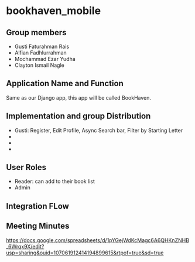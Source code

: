 # bookhaven_mobile

## Group members
- Gusti Faturahman Rais 
- Alfian Fadhlurrahman
- Mochammad Ezar Yudha
- Clayton Ismail Nagle

## Application Name and Function

Same as our Django app, this app will be called BookHaven. <function>

## Implementation and group Distribution

- Gusti: Register, Edit Profile, Async Search bar, Filter by Starting Letter
- 
- 
- 

## User Roles

- Reader: can add to their book list
- Admin

## Integration FLow

## Meeting Minutes

https://docs.google.com/spreadsheets/d/1pYGejWdKcMagc6A6QHKnZNHB_6Wrqx9X/edit?usp=sharing&ouid=107061912414194899615&rtpof=true&sd=true
